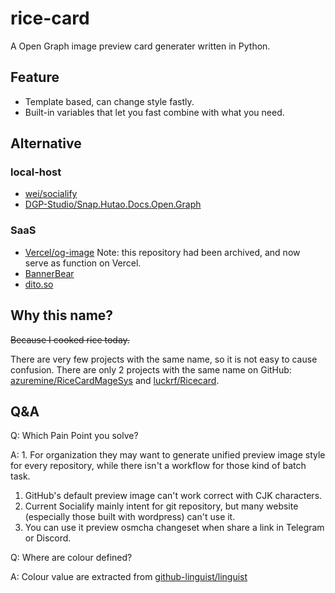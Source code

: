 # rice-card

A Open Graph image preview card generater written in Python.

## Feature

* Template based, can change style fastly.
* Built-in variables that let you fast combine with what you need.

## Alternative

### local-host

* [wei/socialify](https://github.com/wei/socialify)
* [DGP-Studio/Snap.Hutao.Docs.Open.Graph](https://github.com/DGP-Studio/Snap.Hutao.Docs.Open.Graph)

### SaaS

* [Vercel/og-image](https://github.com/vercel/og-image) Note: this repository had been archived, and now serve as function on Vercel.
* [BannerBear](https://www.bannerbear.com/)
* [dito.so](https://www.dito.so/)

## Why this name?

~~Because I cooked rice today.~~

There are very few projects with the same name, so it is not easy to cause confusion. There are only 2 projects with the same name on GitHub: [azuremine/RiceCardMageSys](https://github.com/azuremine/RiceCardMageSys) and [luckrf/Ricecard](https://github.com/luckrf/Ricecard).

## Q&A

Q: Which Pain Point you solve?

A: 1. For organization they may want to generate unified preview image style for every repository, while there isn't a workflow for those kind of batch task.
   1. GitHub's default preview image can't work correct with CJK characters.
   2. Current Socialify mainly intent for git repository, but many website (especially those built with wordpress) can't use it.
   3. You can use it preview osmcha changeset when share a link in Telegram or Discord.

Q: Where are colour defined?

A: Colour value are extracted from [github-linguist/linguist](https://github.com/github-linguist/linguist/blob/master/lib/linguist/languages.yml)
